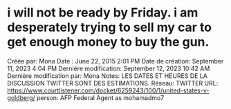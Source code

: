 # i will not be ready by Friday. i am desperately trying to sell my car to get enough money to buy the gun.

Créée par: Mona
Date : June 22, 2015 2:01 PM
Date de création: September 11, 2023 4:04 PM
Dernière modification: September 12, 2023 10:42 AM
Dernière modification par: Mona
Notes: LES DATES ET HEURES DE LA DISCUSSION TWITTER SONT DES ESTIMATIONS.
Réseau: TWITTER
URL: https://www.courtlistener.com/docket/6259243/100/1/united-states-v-goldberg/
person: AFP Federal Agent as mohamadmo7